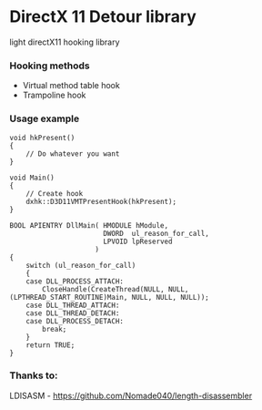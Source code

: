# DirectX 11 Detour library
light directX11 hooking library
### Hooking methods
- Virtual method table hook
- Trampoline hook
### Usage example
```
void hkPresent()
{
    // Do whatever you want
}

void Main()
{
    // Create hook
    dxhk::D3D11VMTPresentHook(hkPresent);
}

BOOL APIENTRY DllMain( HMODULE hModule,
                       DWORD  ul_reason_for_call,
                       LPVOID lpReserved
                     )
{
    switch (ul_reason_for_call)
    {
    case DLL_PROCESS_ATTACH:
        CloseHandle(CreateThread(NULL, NULL, (LPTHREAD_START_ROUTINE)Main, NULL, NULL, NULL));
    case DLL_THREAD_ATTACH:
    case DLL_THREAD_DETACH:
    case DLL_PROCESS_DETACH:
        break;
    }
    return TRUE;
}
```
### Thanks to:
LDISASM - https://github.com/Nomade040/length-disassembler
